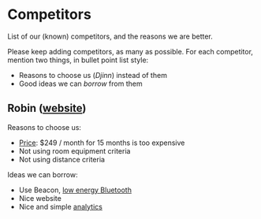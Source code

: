 Competitors
===========

List of our (known) competitors, and the reasons we are better.

Please keep adding competitors, as many as possible.
For each competitor, mention two things, in bullet point list style:

- Reasons to choose us (*Djinn*) instead of them
- Good ideas we can *borrow* from them

Robin ([website](https://robinpowered.com/features#mobileApp))
-----

Reasons to choose us:

- [Price](https://robinpowered.com/pricing): $249 / month for 15 months is too expensive
- Not using room equipment criteria
- Not using distance criteria

Ideas we can borrow:

- Use Beacon, [low energy Bluetooth](https://en.wikipedia.org/wiki/Bluetooth_low_energy)
- Nice website
- Nice and simple [analytics](https://robinpowered.com/analytics)

